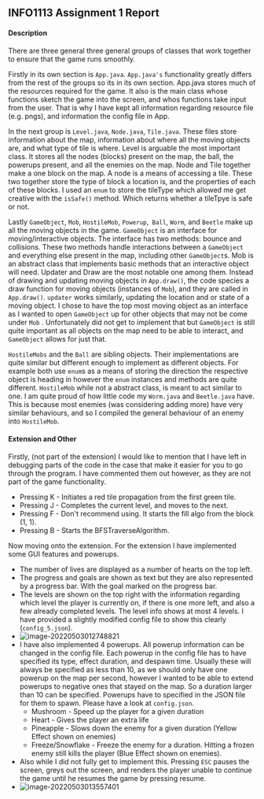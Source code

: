 <h2>INFO1113 Assignment 1 Report</h2>

<h4>Description</h4>

There are three general three general groups of classes that work together to ensure that the game runs smoothly. 

Firstly in its own section is `App.java`. `App.java's` functionality greatly differs from the rest of the groups so its in its own section. App.java stores much of the resources required for the game. It also is the main class whose functions sketch the game into the screen, and whos functions take input from the user. That is why I have kept all information regarding resource file (e.g. pngs), and  information the config file in App. 

In the next group is `Level.java`, `Node.java`, `Tile.java`. These files store information about the map, information about where all the moving objects are, and what type of tile is where. Level is arguable the most important class. It stores all the nodes (blocks) present on the map, the ball, the powerups present, and all the enemies on the map. Node and Tile together make a one block on the map. A node is a means of accessing a tile. These two together store the type of block a location is, and the properties of each of these blocks. I used an `enum` to store the tileType which allowed me get creative with the `isSafe()` method. Which returns whether a tileTpye is safe or not.

Lastly `GameObject`, `Mob`, `HostileMob`, `Powerup`,` Ball`, `Worm`, and `Beetle` make up all the moving objects in the game. `GameObject` is an interface for moving/interactive objects. The interface has two methods: bounce and collisions. These two methods handle interactions between a `GameObject` and everything else present in the map, including other `GameObject`s. Mob is an abstract class that implements basic methods that an interactive object will need. Updater and Draw are the most notable one among them. Instead of drawing and updating moving objects in `App.draw()`, the code species a draw function for moving objects (instances of `Mob`), and they are called in `App.draw()`. `updater` works similarly, updating the location and or state of a moving object. I chose to have the top most moving object as an interface as I wanted to open `GameObject` up for other objects that may not be come under `Mob` . Unfortunately did not get to implement that but `GameObject` is still quite important as all objects on the map need to be able to interact, and  `GameObject` allows for just that.

`HostileMobs` and the `Ball` are sibling objects. Their implementations are quite similar but different enough to implement as different objects. For example both use `enum`s as a means of storing the direction the respective object is heading in however the `enum` instances and methods are quite different. `HostileMob` while not a abstract class, is meant to act similar to one. I am quite proud of how little code my `Worm.java` and `Beetle.java` have. This is because most enemies (was considering adding more) have very similar behaviours, and so I compiled the general behaviour of an enemy into `HostileMob`.

<h4>Extension and Other</h4>

Firstly, (not part of the extension) I would like to mention that I have left in debugging parts of the code in the case that make it easier for you to go through the program. I have commented them out however, as they are not part of the game functionality. 

- Pressing K - Initiates a red tile propagation from the first green tile.
- Pressing J - Completes the current level, and moves to the next.
- Pressing F - Don't recommend using. It starts the fill algo from the block (1, 1).
- Pressing B - Starts the BFSTraverseAlgorithm.



Now moving onto the extension. For the extension I have implemented some GUI features and powerups. 

- The number of lives are displayed as a number of hearts on the top left.
- The progress and goals are shown as text but they are also represented by a progress bar. With the goal marked on the progress bar. 
- The levels are shown on the top right with the information regarding which level the player is currently on, if there is one more left, and also a few already completed levels. The level info shows at most 4 levels. I have provided a slightly modified config file to show this clearly (`config_5.json`).
- ![image-20220503012748821](C:\Users\udits\AppData\Roaming\Typora\typora-user-images\image-20220503012748821.png)
- I have also implemented 4 powerups. All powerup information can be changed in the config file. Each powerup in the config file has to have specified its type, effect duration, and despawn time. Usually these will always be specified as less than 10, as we should only have one powerup on the map per second, however I wanted to be able to extend powerups to negative ones that stayed on the map. So a duration larger than 10 can be specified.  Powerups have to specified in the JSON file for them to spawn. Please have a look at `config.json`.
  - Mushroom - Speed up the player for a given duration
  - Heart - Gives the player an extra life
  - Pineapple - Slows down the enemy for a given duration (Yellow Effect shown on enemies)
  - Freeze/Snowflake - Freeze the enemy for a duration. Hitting a frozen enemy still kills the player (Blue Effect shown on enemies).
- Also while I did not fully get to implement this. Pressing `ESC` pauses the screen, greys out the screen, and renders the player unable to continue the game until he resumes the game by pressing resume. 
- ![image-20220503013557401](C:\Users\udits\AppData\Roaming\Typora\typora-user-images\image-20220503013557401.png)
